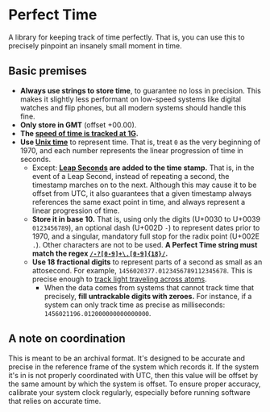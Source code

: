 # Perfect Time
A library for keeping track of time perfectly. That is, you can use this to precisely pinpoint an insanely small moment in time.

## Basic premises
- **Always use strings to store time**, to guarantee no loss in precision. This makes it slightly less performant on low-speed systems like digital watches and flip phones, but all modern systems should handle this fine.
- **Only store in GMT** (offset +00.00).
- **The [speed of time is tracked at 1G](https://en.wikipedia.org/wiki/Gravitational_time_dilation).**
- **Use [Unix time](https://en.wikipedia.org/wiki/Unix_time)** to represent time. That is, treat `0` as the very beginning of 1970, and each number represents the linear progression of time in seconds.
	- Except: **[Leap Seconds](https://en.wikipedia.org/wiki/Leap_second) are added to the time stamp.** That is, in the event of a Leap Second, instead of repeating a second, the timestamp marches on to the next. Although this may cause it to be offset from UTC, it also guarantees that a given timestamp always references the same exact point in time, and always represent a linear progression of time.
	- **Store it in base 10.** That is, using only the digits (U+0030 to U+0039 `0123456789`), an optional dash (U+002D `-`) to represent dates prior to 1970, and a singular, mandatory full stop for the radix point (U+002E `.`). Other characters are not to be used. **A Perfect Time string must match the regex [`/-?[0-9]+\.[0-9]{18}/`](https://regex101.com/r/tZ0nY9/1).**
	- **Use 18 fractional digits** to represent parts of a second as small as an attosecond. For example, `1456020377.0123456789112345678`. This is precise enough to [track light traveling across atoms](http://www.wolframalpha.com/input/?i=distance+light+travels+in+1+attosecond).
		- When the data comes from systems that cannot track time that precisely, **fill untrackable digits with zeroes.** For instance, if a system can only track time as precise as milliseconds: `1456021196.012000000000000000`.
    
    
## A note on coordination
This is meant to be an archival format. It's designed to be accurate and precise in the reference frame of the system which records it. If the system it's in is not properly coordinated with UTC, then this value will be offset by the same amount by which the system is offset. To ensure proper accuracy, calibrate your system clock regularly, especially before running software that relies on accurate time.
